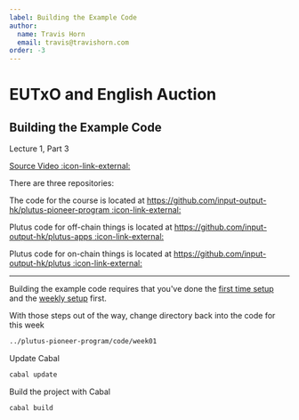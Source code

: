 ```yaml
---
label: Building the Example Code
author:
  name: Travis Horn
  email: travis@travishorn.com
order: -3
---
```


# EUTxO and English Auction

## Building the Example Code

Lecture 1, Part 3

[Source Video
:icon-link-external:](https://www.youtube.com/watch?v=zPaDp4R9X7o&list=PLNEK_Ejlx3x2nLM4fAck2JS6KhFQlXq2N&index=3)

There are three repositories:

The code for the course is located at
[https://github.com/input-output-hk/plutus-pioneer-program
:icon-link-external:](https://github.com/input-output-hk/plutus-pioneer-program)

Plutus code for off-chain things is located at
[https://github.com/input-output-hk/plutus-apps
:icon-link-external:](https://github.com/input-output-hk/plutus-apps)

Plutus code for on-chain things is located at
[https://github.com/input-output-hk/plutus
:icon-link-external:](https://github.com/input-output-hk/plutus)

---

Building the example code requires that you've done the [first time
setup](../first-time-setup.md) and the [weekly
setup](../weekly-setup.md) first.

With those steps out of the way, change directory back into the code for this
week

```bash
../plutus-pioneer-program/code/week01
```

Update Cabal

```bash
cabal update
```

Build the project with Cabal

```bash
cabal build
```
